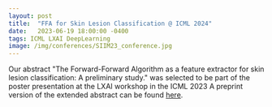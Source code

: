 ```yaml
---
layout: post
title:  "FFA for Skin Lesion Classification @ ICML 2024"
date:   2023-06-19 18:00:00 -0400
tags: ICML LXAI DeepLearning
image: /img/conferences/SIIM23_conference.jpg
---
```

Our abstract "The Forward-Forward Algorithm as a feature extractor for skin lesion classification: A preliminary study." was selected to be part of the poster 
presentation at the LXAI workshop in the ICML 2023
A preprint version of the extended abstract can be found [here](https://openreview.net/forum?id=Yv5pBDLUq6).

